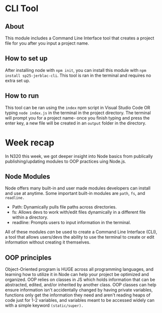 # CLI Tool

## About

This module includes a Command Line Interface tool that creates a project file for you after you input a project name.

## How to set up

After installing node with `npm init`, you can install this module with `npm install sp25-jerblac-cli`. This tool is ran in the terminal and requires no extra set up.

## How to run

This tool can be ran using the `index` npm script in Visual Studio Code OR typing `node index.js` in the terminal in the project directory. The terminal will prompt you for a project name- once you finish typing and press the enter key, a new file will be created in an `output` folder in the directory.

# Week recap

In N320 this week, we got deeper insight into Node basics from publically publishing/updating modules to OOP practices uing Node.js.

## Node Modules

Node offers many built-in and user made modules developers can install and use at anytime. Some important built-in modules are `path`, `fs`, and `readline.`

- Path: Dynamically pulls file paths across directories.
- fs: Allows devs to work with/edit files dynamically in a different file within a directory.
- readline: Prompts users to input information in the terminal.

All of these modules _can_ be used to create a Command Line Interface (CLI), a tool that allows users/devs the ability to use the terminal to create or edit information without creating it themselves.

## OOP principles

Object-Oriented program is HUGE across all programming languages, and learning how to utilize it in Node can help your project be optimized and organized. OOP relies on classes in JS which holds information that can be abstracted, edited, and/or inherited by another class. OOP classes can help ensure information isn't accidentally changed by having private variables, functions only get the information they need and aren't reading heaps of code just for 1-2 variables, and variables meant to be accessed widely can with a simple keyword `(static/super).`
